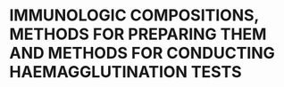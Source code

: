 # IMMUNOLOGIC COMPOSITIONS, METHODS FOR PREPARING THEM AND METHODS FOR CONDUCTING HAEMAGGLUTINATION TESTS